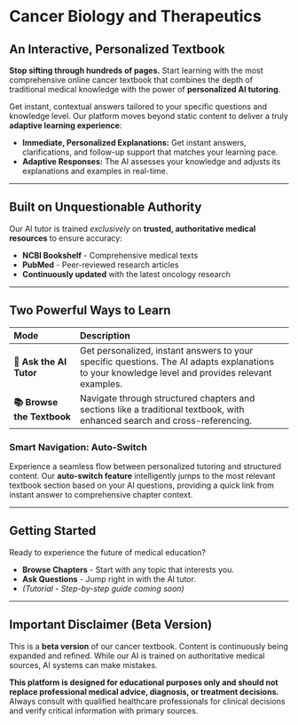 # Cancer Biology and Therapeutics 
## An Interactive, Personalized Textbook


**Stop sifting through hundreds of pages.** Start learning with the most comprehensive online cancer textbook that combines the depth of traditional medical knowledge with the power of **personalized AI tutoring**.

Get instant, contextual answers tailored to your specific questions and knowledge level. Our platform moves beyond static content to deliver a truly **adaptive learning experience**:

* **Immediate, Personalized Explanations:** Get instant answers, clarifications, and follow-up support that matches your learning pace.
* **Adaptive Responses:** The AI assesses your knowledge and adjusts its explanations and examples in real-time.

---

## Built on Unquestionable Authority

Our AI tutor is trained *exclusively* on **trusted, authoritative medical resources** to ensure accuracy:

* **NCBI Bookshelf** - Comprehensive medical texts
* **PubMed** - Peer-reviewed research articles
* **Continuously updated** with the latest oncology research

---

## Two Powerful Ways to Learn

| Mode | Description |
| :--- | :--- |
| **🤖 Ask the AI Tutor** | Get personalized, instant answers to your specific questions. The AI adapts explanations to your knowledge level and provides relevant examples. |
| **📚 Browse the Textbook** | Navigate through structured chapters and sections like a traditional textbook, with enhanced search and cross-referencing. |

### Smart Navigation: Auto-Switch

Experience a seamless flow between personalized tutoring and structured content. Our **auto-switch feature** intelligently jumps to the most relevant textbook section based on your AI questions, providing a quick link from instant answer to comprehensive chapter context.

---

## Getting Started

Ready to experience the future of medical education?

* **Browse Chapters** - Start with any topic that interests you.
* **Ask Questions** - Jump right in with the AI tutor.
* *(Tutorial - Step-by-step guide coming soon)*

---

## Important Disclaimer (Beta Version)

This is a **beta version** of our cancer textbook. Content is continuously being expanded and refined. While our AI is trained on authoritative medical sources, AI systems can make mistakes.

**This platform is designed for educational purposes only and should not replace professional medical advice, diagnosis, or treatment decisions.** Always consult with qualified healthcare professionals for clinical decisions and verify critical information with primary sources.
